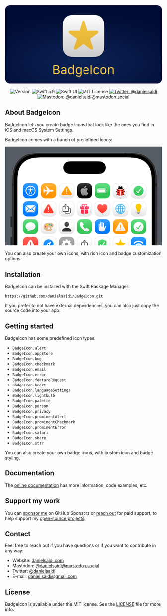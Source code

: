 <p align="center">
    <img src ="Resources/Logo_GitHub.png" alt="BadgeIcon Logo" title="BadgeIcon" />
</p>

<p align="center">
    <img src="https://img.shields.io/github/v/release/danielsaidi/BadgeIcon?color=%2300550&sort=semver" alt="Version" />
    <img src="https://img.shields.io/badge/Swift-5.9-orange.svg" alt="Swift 5.9" />
    <img src="https://img.shields.io/badge/platform-SwiftUI-blue.svg" alt="Swift UI" title="Swift UI" />
    <img src="https://img.shields.io/github/license/danielsaidi/BadgeIcon" alt="MIT License" />
    <a href="https://twitter.com/danielsaidi"><img src="https://img.shields.io/twitter/url?label=Twitter&style=social&url=https%3A%2F%2Ftwitter.com%2Fdanielsaidi" alt="Twitter: @danielsaidi" title="Twitter: @danielsaidi" /></a>
    <a href="https://mastodon.social/@danielsaidi"><img src="https://img.shields.io/mastodon/follow/000253346?label=mastodon&style=social" alt="Mastodon: @danielsaidi@mastodon.social" title="Mastodon: @danielsaidi@mastodon.social" /></a>
</p>


## About BadgeIcon

BadgeIcon lets you create badge icons that look like the ones you find in iOS and macOS System Settings.

BadgeIcon comes with a bunch of predefined icons:

<p align="center">
    <img src ="Resources/Preview_Grid.png" alt="BadgeIcon Preview" title="BadgeIcon Preview" />
</p>

You can also create your own icons, with rich icon and badge customization options. 




## Installation

BadgeIcon can be installed with the Swift Package Manager:

```
https://github.com/danielsaidi/BadgeIcon.git
```

If you prefer to not have external dependencies, you can also just copy the source code into your app.



## Getting started

BadgeIcon has some predefined icon types:

* `BadgeIcon.alert`
* `BadgeIcon.appStore`
* `BadgeIcon.bug`
* `BadgeIcon.checkmark`
* `BadgeIcon.email`
* `BadgeIcon.error`
* `BadgeIcon.featureRequest`
* `BadgeIcon.heart`
* `BadgeIcon.languageSettings`
* `BadgeIcon.lightbulb`
* `BadgeIcon.palette`
* `BadgeIcon.person`
* `BadgeIcon.privacy`
* `BadgeIcon.prominentAlert`
* `BadgeIcon.prominentCheckmark`
* `BadgeIcon.prominentError`
* `BadgeIcon.safari`
* `BadgeIcon.share`
* `BadgeIcon.star`

You can also create your own badge icons, with custom icon and badge styling.



## Documentation

The [online documentation][Documentation] has more information, code examples, etc. 



## Support my work 

You can [sponsor me][Sponsors] on GitHub Sponsors or [reach out][Email] for paid support, to help support my [open-source projects][GitHub].



## Contact

Feel free to reach out if you have questions or if you want to contribute in any way:

* Website: [danielsaidi.com][Website]
* Mastodon: [@danielsaidi@mastodon.social][Mastodon]
* Twitter: [@danielsaidi][Twitter]
* E-mail: [daniel.saidi@gmail.com][Email]



## License

BadgeIcon is available under the MIT license. See the [LICENSE][License] file for more info.



[Email]: mailto:daniel.saidi@gmail.com
[Website]: https://www.danielsaidi.com
[GitHub]: https://www.github.com/danielsaidi
[Twitter]: https://www.twitter.com/danielsaidi
[Mastodon]: https://mastodon.social/@danielsaidi
[Sponsors]: https://github.com/sponsors/danielsaidi

[Documentation]: https://danielsaidi.github.io/BadgeIcon/documentation/badgeicon/
[Getting-Started]: https://danielsaidi.github.io/BadgeIcon/documentation/badgeicon/getting-started
[License]: https://github.com/danielsaidi/BadgeIcon/blob/master/LICENSE
